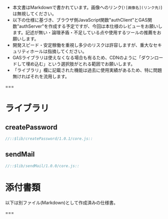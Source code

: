 - 本文書はMarkdownで書かれています。画像へのリンク(`![画像名](リンク先)`)は無視してください。
- 以下の仕様に基づき、ブラウザ側JavaScript関数"authClient"とGAS関数"authServer"を作成する予定ですが、今回は本仕様のレビューをお願いします。記述が無い・論理矛盾・不足している点や使用するツールの推薦をお願いします。
- 開発スピード・安定稼働を重視し多少のリスクは許容しますが、重大なセキュリティホールは指摘してください。
- GASライブラリは使えなくなる場合も有るため、CDNのように「ダウンロードして埋め込む」という選択肢がとれる範囲でお願いします。
- 「ライブラリ」欄に記載された機能は過去に使用実績があるため、特に問題無ければそれを流用します。

===

<!--::$prj/spec.md::-->

# ライブラリ

## createPassword

```js
//::$lib/createPassword/1.0.1/core.js::
```

## sendMail

```js
//::$lib/sendMail/1.0.0/core.js::
```

# 添付書類

以下は別ファイル(Markdown)として作成済みの仕様書。

=== 

<!--::$doc/encryptRequest.md::-->

<!--::$doc/decryptRequest.md::-->
